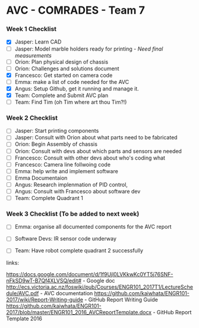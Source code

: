 # AVC - COMRADES - Team 7
### Week 1 Checklist
- [X] Jasper: Learn CAD
- [ ] Jasper: Model marble holders ready for printing  - *Need final measurements*
- [ ] Orion: Plan physical design of chassis
- [ ] Orion: Challenges and solutions document
- [X] Francesco: Get started on camera code
- [ ] Emma: make a list of  code needed for the AVC 
- [X] Angus: Setup Github, get it running and manage it.
- [X] Team:  Complete and Submit  AVC plan
- [ ] Team: Find Tim (oh Tim where art thou Tim?!)

### Week 2 Checklist
- [ ] Jasper: Start printing components
- [ ] Jasper: Consult with Orion about what parts need to be fabricated 
- [ ] Orion: Begin Assembly of chassis
- [ ] Orion: Consult with devs about which parts and sensors are needed
- [ ] Francesco: Consult with other devs about who's coding what
- [ ] Francesco: Camera line follwoing code
- [ ] Emma: help write and implement software
- [ ] Emma Documentaion
- [ ] Angus: Research implenmation of PID control, 
- [ ] Angus: Consult with Francesco about software dev
- [ ] Team: Complete Quadrant 1

### Week 3 Checklist (To be added to next week)
- [ ] Emma: organise all documented components for the AVC report
- [ ] Software Devs: IR sensor code underway
- [ ] Team: Have robot complete quadrant 2 successfully 





links:

https://docs.google.com/document/d/1f9Ujl0LVKkwKc0YT5j76SNF-nFkSD9wT-B7Qf4XLVSQ/edit# - Google doc
http://ecs.victoria.ac.nz/foswiki/pub/Courses/ENGR101_2017T1/LectureSchedule/AVC.pdf - AVC documentation
https://github.com/kaiwhata/ENGR101-2017/wiki/Report-Writing-guide - GitHub Report Writing Guide
https://github.com/kaiwhata/ENGR101-2017/blob/master/ENGR101_2016_AVCReportTemplate.docx - GitHub Report Template 2016
